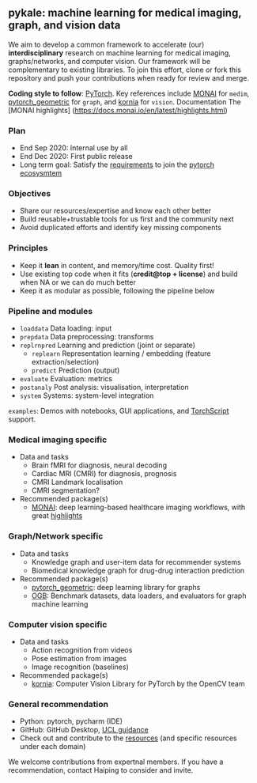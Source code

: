 ## pykale: machine learning for medical imaging, graph, and vision data  
We aim to develop a common framework to accelerate (our) **interdisciplinary** research on machine learning for medical imaging, graphs/networks, 
and computer vision. Our framework will be complementary to existing libraries. To join this effort, clone or fork this repository and push your contributions when ready for review and merge.

**Coding style to follow**: [PyTorch](https://pytorch.org/tutorials/). Key references include [MONAI](https://github.com/Project-MONAI/MONAI) for `medim`, [pytorch_geometric](https://github.com/rusty1s/pytorch_geometric) for `graph`,
 and [kornia](https://github.com/kornia/kornia) for `vision`. Documentation The [MONAI highlights] (https://docs.monai.io/en/latest/highlights.html)

### Plan 
* End Sep 2020: Internal use by all
* End Dec 2020: First public release
* Long term goal: Satisfy the [requirements](https://pytorch.org/ecosystem/join) to join the [pytorch ecosysmtem](https://pytorch.org/ecosystem/)

### Objectives
* Share our resources/expertise and know each other better
* Build reusable+trustable tools for us first and the community next
* Avoid duplicated efforts and identify key missing components

### Principles
* Keep it **lean** in content, and memory/time cost. Quality first!
* Use existing top code when it fits (**credit@top + license**) and build when NA or we can do much better
* Keep it as modular as possible, following the pipeline below   

### Pipeline and modules
* `loaddata` Data loading: input
* `prepdata` Data preprocessing: transforms
* `replrnpred` Learning and prediction (joint or separate)
    * `replearn` Representation learning / embedding (feature extraction/selection)
    * `predict` Prediction (output)
* `evaluate` Evaluation: metrics
* `postanaly` Post analysis: visualisation, interpretation
* `system` Systems: system-level integration

`examples`: Demos with notebooks, GUI applications, and [TorchScript](https://pytorch.org/docs/stable/jit.html) support.

### Medical imaging specific
* Data and tasks
    * Brain fMRI for diagnosis, neural decoding
    * Cardiac MRI (CMRI) for diagnosis, prognosis
    * CMRI Landmark localisation
    * CMRI segmentation?
* Recommended package(s)
    * [MONAI](https://github.com/Project-MONAI/MONAI): deep learning-based healthcare imaging workflows, with great [highlights](https://docs.monai.io/en/latest/highlights.html)

### Graph/Network specific
* Data and tasks
    * Knowledge graph and user-item data for recommender systems
    * Biomedical knowledge graph for drug-drug interaction prediction
* Recommended package(s)
    * [pytorch_geometric](https://github.com/rusty1s/pytorch_geometric): deep learning library for graphs
    * [OGB](https://github.com/snap-stanford/ogb): Benchmark datasets, data loaders, and evaluators for graph machine learning    

### Computer vision specific
* Data and tasks
    * Action recognition from videos
    * Pose estimation from images
    * Image recognition (baselines)
* Recommended package(s)
    * [kornia](https://github.com/kornia/kornia): Computer Vision Library for PyTorch by the OpenCV team

### General recommendation
* Python: pytorch, pycharm (IDE)
* GitHub: GitHub Desktop, [UCL guidance](https://www.ucl.ac.uk/isd/services/research-it/research-software-development-tools/support-for-ucl-researchers-to-use-github)
* Check out and contribute to the [resources](Resources.md) (and specific resources under each domain)

We welcome contributions from expertnal members. If you have a recommendation, contact Haiping to consider and invite.
